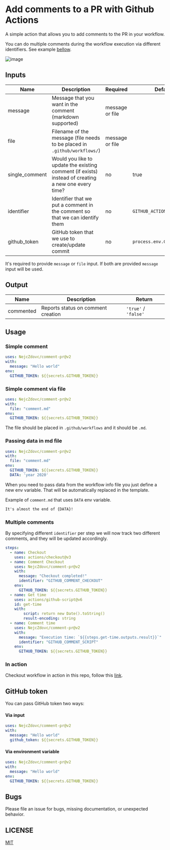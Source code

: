 # Add comments to a PR with Github Actions

A simple action that allows you to add comments to the PR in your workflow.

You can do multiple comments during the workflow execution via different identifiers. See example [bellow](example).

![image](https://user-images.githubusercontent.com/9574457/101458359-14360080-3937-11eb-9e5c-dde50b2687c8.png)


## Inputs

| Name | Description | Required | Default |
| ---- | ----------- | -------- | ------- |
| message | Message that you want in the comment (markdown supported) | message or file | |
| file | Filename of the message (file needs to be placed in `.github/workflows/`) | message or file | |
| single_comment | Would you like to update the existing comment (if exists) instead of creating a new one every time? | no | true |
| identifier | Identifier that we put a comment in the comment so that we can identify them | no | `GITHUB_ACTION_COMMENT_PR` |
| github_token | GitHub token that we use to create/update commit | no | `process.env.GITHUB_TOKEN` |

It's required to provide `message` or `file` input. If both are provided `message` input will be used.

## Output

| Name | Description | Return |
| ---- | ----------- | ------------ |
| commented | Reports status on comment creation | `'true'` / `'false'` |

## Usage

### Simple comment
```yaml
uses: NejcZdovc/comment-pr@v2
with:
  message: "Hello world"
env:
  GITHUB_TOKEN: ${{secrets.GITHUB_TOKEN}}
```

### Simple comment via file
```yaml
uses: NejcZdovc/comment-pr@v2
with:
  file: "comment.md"
env:
  GITHUB_TOKEN: ${{secrets.GITHUB_TOKEN}}
```

The file should be placed in `.github/workflows` and it should be `.md`.

### Passing data in md file

```yaml
uses: NejcZdovc/comment-pr@v2
with:
  file: "comment.md"
env:
  GITHUB_TOKEN: ${{secrets.GITHUB_TOKEN}}
  DATA: 'year 2020'
```

When you need to pass data from the workflow info file you just define a new env variable.
That will be automatically replaced in the template.

Example of `comment.md` that uses `DATA` env variable.
```md
It's almost the end of {DATA}!
```

### Multiple comments
By specifying different `identifier` per step we will now track two different comments, and they will be updated accordingly.
```yaml
steps:
  - name: Checkout
    uses: actions/checkout@v3
  - name: Comment Checkout
    uses: NejcZdovc/comment-pr@v2
    with:
      message: "Checkout completed!"
      identifier: "GITHUB_COMMENT_CHECKOUT"
    env:
      GITHUB_TOKEN: ${{secrets.GITHUB_TOKEN}}
  - name: Get time
    uses: actions/github-script@v6
    id: get-time
    with:
        script: return new Date().toString()
        result-encoding: string
  - name: Comment time
    uses: NejcZdovc/comment-pr@v2
    with:
      message: "Execution time: `${{steps.get-time.outputs.result}}`"
      identifier: "GITHUB_COMMENT_SCRIPT"
    env:
      GITHUB_TOKEN: ${{secrets.GITHUB_TOKEN}}
```

### In action
Checkout workflow in action in this repo, follow this [link](workflow).

## GitHub token

You can pass GitHub token two ways:

#### Via input
```yaml
uses: NejcZdovc/comment-pr@v2
with:
  message: "Hello world"
  github_token: ${{secrets.GITHUB_TOKEN}}
```

#### Via environment variable  
```yaml
uses: NejcZdovc/comment-pr@v2
with:
  message: "Hello world"
env:
  GITHUB_TOKEN: ${{secrets.GITHUB_TOKEN}}
```

## Bugs
Please file an issue for bugs, missing documentation, or unexpected behavior.

## LICENSE

[MIT](license)

[license]: https://github.com/NejcZdovc/comment-pr/blob/master/LICENSE
[example]: https://github.com/NejcZdovc/comment-pr#multiple-comments
[workflow]: https://github.com/NejcZdovc/comment-pr/blob/main/.github/workflows/example.yml
